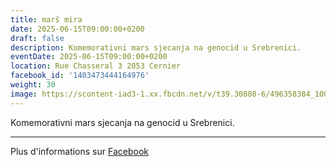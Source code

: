 ```yaml
---
title: marš mira
date: 2025-06-15T09:00:00+0200
draft: false
description: Komemorativni mars sjecanja na genocid u Srebrenici.
eventDate: 2025-06-15T09:00:00+0200
location: Rue Chasseral 3 2053 Cernier
facebook_id: '1403473444164976'
weight: 30
image: https://scontent-iad3-1.xx.fbcdn.net/v/t39.30808-6/496358384_1007574214836511_4806363768185633011_n.jpg?_nc_cat=102&ccb=1-7&_nc_sid=9e60e4&_nc_ohc=xwCwKxXO_HMQ7kNvwGoUxGL&_nc_oc=Adn-gJkqYcJgCiK-7tFZePDNdjTb2dsux3VPoDjU1XWQFeigOFdYyMz6uZC03b47vv8&_nc_zt=23&_nc_ht=scontent-iad3-1.xx&edm=ABTKTjYEAAAA&_nc_gid=QeFCQqooFqKNpN66x19d5w&oh=00_AfYC7S-vRlF0L6etVaECEiQR6E7iYIQHRamiuhUCdHUotw&oe=68C94AAE
---
```


Komemorativni mars sjecanja na genocid u Srebrenici.

---

Plus d'informations sur [Facebook](https://facebook.com/events/1403473444164976)